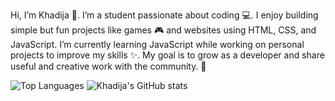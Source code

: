 Hi, I’m Khadija 👋. I’m a student passionate about coding 💻. I enjoy building simple but fun projects like games 🎮 and websites using HTML, CSS, and JavaScript. I’m currently learning JavaScript while working on personal projects to improve my skills ✨. My goal is to grow as a developer and share useful and creative work with the community. 🚀


![Top Languages](https://github-readme-stats.vercel.app/api/top-langs/?username=dija-hub&layout=compact&theme=radical)  ![Khadija's GitHub stats](https://github-readme-stats.vercel.app/api?username=dija-hub&show_icons=true&theme=radical)





